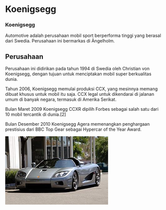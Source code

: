 # Koenigsegg
### Koenigsegg 
Automotive adalah perusahaan mobil sport berperforma tinggi yang berasal dari Swedia. Perusahaan ini bermarkas di Ängelholm.

## Perusahaan

Perusahaan ini didirikan pada tahun 1994 di Swedia oleh Christian von Koenigsegg, dengan tujuan untuk menciptakan mobil super berkualitas dunia.

Tahun 2006, Koenigsegg memulai produksi CCX, yang mesinnya memang dibuat khusus untuk mobil itu saja. CCX legal untuk dikendarai di jalanan umum di banyak negara, termasuk di Amerika Serikat.


Bulan Maret 2009 Koenigsegg CCXR dipilih Forbes sebagai salah satu dari 10 mobil tercantik di dunia.[2]

Bulan Desember 2010 Koenigsegg Agera memenangkan penghargaan prestisius dari BBC Top Gear sebagai Hypercar of the Year Award.

<img src = "./koenigsegg ccx.jpg">   